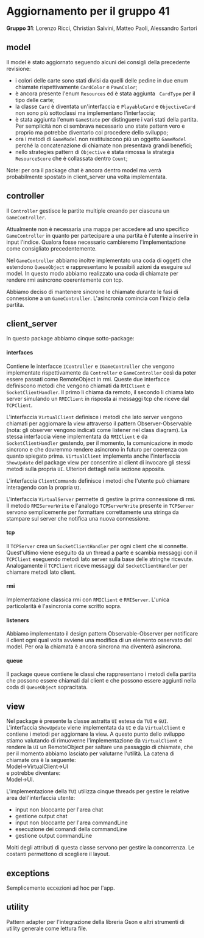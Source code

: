 # Aggiornamento per il gruppo 41

**Gruppo 31**: Lorenzo Ricci, Christian Salvini, Matteo Paoli, Alessandro Sartori

## model

Il model è stato aggiornato seguendo alcuni dei consigli della precedente revisione:

- i colori delle carte sono stati divisi da quelli delle pedine in due enum chiamate rispettivamente <code>CardColor</code> e <code>PawnColor</code>;
- è ancora presente l'enum <code>Resources</code> ed è stata aggiunta <code> CardType</code> per il tipo delle carte;
- la classe <code>Card</code> è diventata un'interfaccia e <code>PlayableCard</code> e <code>ObjectiveCard</code> non sono più sottoclassi ma implementano l'interfaccia;
- è stata aggiunta l'enum <code>GameState</code> per distinguere i vari stati della partita. Per semplicità non ci sembrava necessario uno state pattern vero e proprio ma potrebbe diventarlo col procedere dello sviluppo;
- ora i metodi di <code>GameModel</code> non restituiscono più un oggetto <code>GameModel</code> perché la concatenazione di chiamate non presentava grandi benefici;
- nello strategies pattern di <code>Objective</code> è stata rimossa la strategia <code>ResourceScore</code> che è collassata dentro <code>Count</code>;

Note: per ora il package chat è ancora dentro model ma verrà probabilmente spostato in client_server una volta implementata.

## controller

Il <code>Controller</code> gestisce le partite multiple creando per ciascuna un <code>GameController</code>.

Attualmente non è necessaria una mappa per accedere ad uno specifico <code>GameController</code> in quanto per partecipare a una partita è l'utente a inserire in input l'indice. Qualora fosse necessario cambieremo l'implementazione come consigliato precedentemente.

Nel <code>GameController</code> abbiamo inoltre implementato una coda di oggetti che estendono <code>QueueObject</code> e rappresentano le possibili azioni da eseguire sul model. In questo modo abbiamo realizzato una coda di chiamate per rendere rmi asincrono coerentemente con tcp.

Abbiamo deciso di mantenere sincrone le chiamate durante le fasi di connessione a un <code>GameController</code>. L'asincronia comincia con l'inizio della partita.

## client_server

In questo package abbiamo cinque sotto-package:

#### interfaces

Contiene le interfacce <code>IController</code> e <code>IGameController</code> che vengono implementate rispettivamente da <code>Controller</code> e <code>GameController</code> così da poter essere passati come RemoteObject in rmi. Queste due interfacce definiscono metodi che vengono chiamati da <code>RMIClient</code> e <code>SocketClientHandler</code>. Il primo li chiama da remoto, il secondo li chiama lato server simulando un <code>RMIClient</code> in risposta ai messaggi tcp che riceve dal <code>TCPClient</code>.

L'interfaccia <code>VirtualClient</code> definisce i metodi che lato server vengono chiamati per aggiornare la view attraverso il pattern Observer-Observable (nota: gli observer vengono indicati come listener nel class diagram).
La stessa interfaccia viene implementata da <code>RMIClient</code> e da <code>SocketClientHandler</code> gestendo, per il momento, la comunicazione in modo sincrono e che dovremmo rendere asincrono in futuro per coerenza con quanto spiegato prima.
<code>VirtualClient</code> implementa anche l'interfaccia <code>ShowUpdate</code> del package view per consentire al client di invocare gli stessi metodi sulla propria <code>UI</code>. Ulteriori dettagli nella sezione apposita.

L'interfaccia <code>ClientCommands</code> definisce i metodi che l'utente può chiamare interagendo con la propria <code>UI</code>.

L'interfaccia <code>VirtualServer</code> permette di gestire la prima connessione di rmi. Il metodo <code>RMIServerWrite</code> e l'analogo <code>TCPServerWrite</code> presente in <code>TCPServer</code> servono semplicemente per formattare correttamente una stringa da stampare sul server che notifica una nuova connessione.

#### tcp

Il <code>TCPServer</code> crea un <code>SocketClientHandler</code> per ogni client che si connette. Quest'ultimo viene eseguito da un thread a parte e scambia messaggi con il <code>TCPClient</code> eseguendo metodi lato server sulla base delle stringhe ricevute. Analogamente il <code>TCPClient</code> riceve messaggi dal <code>SocketClientHandler</code> per chiamare metodi lato client.

#### rmi

Implementazione classica rmi con <code>RMIClient</code> e <code>RMIServer</code>. L'unica particolarità è l'asincronia come scritto sopra.

#### listeners

Abbiamo implementato il design pattern Observable-Observer per notificare il client ogni qual volta avviene una modifica di un elemento osservato del model.
Per ora la chiamata è ancora sincrona ma diventerà asincrona.

#### queue

Il package queue contiene le classi che rappresentano i metodi della partita che possono essere chiamati dal client e che possono essere aggiunti nella coda di <code>QueueObject</code> sopracitata.

## view

Nel package è presente la classe astratta <code>UI</code> estesa da <code>TUI</code> e <code>GUI</code>.
L'interfaccia <code>ShowUpdate</code> viene implementata da <code>UI</code> e da <code>VirtualClient</code> e contiene i metodi per aggiornare la view. A questo punto dello sviluppo stiamo valutando di rimuoverne l'implementazione da <code>VirtualClient</code> e rendere la <code>UI</code> un RemoteObject per saltare una passaggio di chiamate, che per il momento abbiamo lasciato per valutarne l'utilità.
La catena di chiamate ora è la seguente: <br>
Model->VirtualClient->UI <br>
e potrebbe diventare: <br> Model->UI.

L'implementazione della <code>TUI</code> utilizza cinque threads per gestire le relative area dell'interfaccia utente:

- input non bloccante per l'area chat
- gestione output chat
- input non bloccante per l'area commandLine
- esecuzione dei comandi della commandLine
- gestione output commandLine

Molti degli attributi di questa classe servono per gestire la concorrenza.
Le costanti permettono di scegliere il layout.

## exceptions

Semplicemente eccezioni ad hoc per l'app.

## utility

Pattern adapter per l'integrazione della libreria Gson e altri strumenti di utility generale come lettura file.
